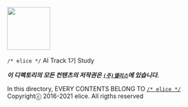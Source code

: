 <img src="https://kdt-gitlab.elice.io/uploads/-/system/appearance/header_logo/1/elice_x_KDT.png" width="100px" />

`/* elice */` AI Track 1기 Study

**_이 디렉토리의 모든 컨텐츠의 저작권은 [`(주)엘리스`](https://elice.io/)에 있습니다._**

In this directory, EVERY CONTENTS BELONG TO [`/* elice */`](https://elice.io/)<br/>
Copyrightⓒ 2016-2021 elice. All rigths reserved
